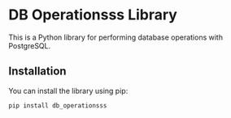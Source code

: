 # DB Operationsss Library

This is a Python library for performing database operations with PostgreSQL.

## Installation

You can install the library using pip:

```bash
pip install db_operationsss